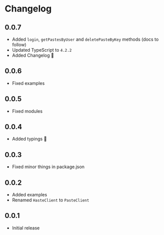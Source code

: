 # Changelog

## 0.0.7

- Added `login`, `getPastesByUser` and `deletePasteByKey` methods (docs to follow)
- Updated TypeScript to `4.2.2`
- Added Changelog 🎉

## 0.0.6

- Fixed examples

## 0.0.5

- Fixed modules

## 0.0.4

- Added typings 🎉

## 0.0.3

- Fixed minor things in package.json

## 0.0.2

- Added examples
- Renamed `HasteClient` to `PasteClient`

## 0.0.1

- Initial release
